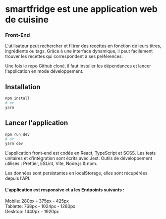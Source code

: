 # smartfridge est une application web de cuisine

### Front-End

L'utilisateur peut rechercher et filtrer des recettes en fonction de leurs titres, ingrédients ou tags.
Grâce à une interface dynamique, il peut facilement trouver les recettes qui correspondent à ses préférences.

Une fois le repo Github cloné, il faut installer les dépendances et lancer l'application en mode développement.

## Installation

```bash
npm install
# or
yarn
```

## Lancer l'application

```bash
npm run dev
# or
yarn dev
```

L'application front-end est codée en React, TypeScript et SCSS.
Les tests unitaires et d'intégration sont écrits avec Jest.
Outils de développement utilisés : Prettier, ESLint, Vite, Node.js & npm.

Les données sont persistantes en localStorage, elles sont récupérées depuis l'API.


#### L'application est responsive et a les Endpoints suivants :
Mobile: 280px - 375px - 425px<br/>
Tablette: 768px - 1024px - 1280px<br/>
Desktop: 1440px - 1920px